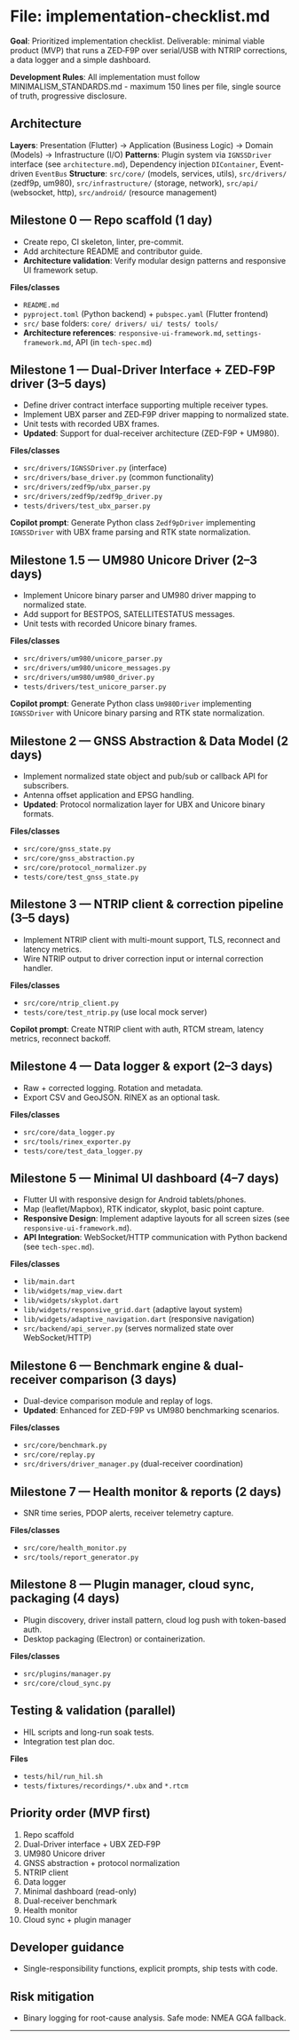 # File: implementation-checklist.md

**Goal**: Prioritized implementation checklist. Deliverable: minimal viable product (MVP) that runs a ZED‑F9P over serial/USB with NTRIP corrections, a data logger and a simple dashboard.

**Development Rules**: All implementation must follow MINIMALISM_STANDARDS.md - maximum 150 lines per file, single source of truth, progressive disclosure.

## Architecture
**Layers**: Presentation (Flutter) → Application (Business Logic) → Domain (Models) → Infrastructure (I/O)
**Patterns**: Plugin system via `IGNSSDriver` interface (see `architecture.md`), Dependency injection `DIContainer`, Event-driven `EventBus`
**Structure**: `src/core/` (models, services, utils), `src/drivers/` (zedf9p, um980), `src/infrastructure/` (storage, network), `src/api/` (websocket, http), `src/android/` (resource management)

## Milestone 0 — Repo scaffold (1 day)
- Create repo, CI skeleton, linter, pre-commit.
- Add architecture README and contributor guide.
- **Architecture validation**: Verify modular design patterns and responsive UI framework setup.

**Files/classes**
- `README.md`
- `pyproject.toml` (Python backend) + `pubspec.yaml` (Flutter frontend)
- `src/` base folders: `core/ drivers/ ui/ tests/ tools/`
- **Architecture references**: `responsive-ui-framework.md`, `settings-framework.md`, API (in `tech-spec.md`)


## Milestone 1 — Dual-Driver Interface + ZED‑F9P driver (3–5 days)
- Define driver contract interface supporting multiple receiver types.
- Implement UBX parser and ZED‑F9P driver mapping to normalized state.
- Unit tests with recorded UBX frames.
- **Updated**: Support for dual-receiver architecture (ZED-F9P + UM980).

**Files/classes**
- `src/drivers/IGNSSDriver.py` (interface)
- `src/drivers/base_driver.py` (common functionality)
- `src/drivers/zedf9p/ubx_parser.py`
- `src/drivers/zedf9p/zedf9p_driver.py`
- `tests/drivers/test_ubx_parser.py`

**Copilot prompt**: Generate Python class `Zedf9pDriver` implementing `IGNSSDriver` with UBX frame parsing and RTK state normalization.


## Milestone 1.5 — UM980 Unicore Driver (2–3 days)
- Implement Unicore binary parser and UM980 driver mapping to normalized state.
- Add support for BESTPOS, SATELLITESTATUS messages.
- Unit tests with recorded Unicore binary frames.

**Files/classes**
- `src/drivers/um980/unicore_parser.py`
- `src/drivers/um980/unicore_messages.py`
- `src/drivers/um980/um980_driver.py`
- `tests/drivers/test_unicore_parser.py`

**Copilot prompt**: Generate Python class `Um980Driver` implementing `IGNSSDriver` with Unicore binary parsing and RTK state normalization.


## Milestone 2 — GNSS Abstraction & Data Model (2 days)
- Implement normalized state object and pub/sub or callback API for subscribers.
- Antenna offset application and EPSG handling.
- **Updated**: Protocol normalization layer for UBX and Unicore binary formats.

**Files/classes**
- `src/core/gnss_state.py`
- `src/core/gnss_abstraction.py`
- `src/core/protocol_normalizer.py`
- `tests/core/test_gnss_state.py`


## Milestone 3 — NTRIP client & correction pipeline (3–5 days)
- Implement NTRIP client with multi-mount support, TLS, reconnect and latency metrics.
- Wire NTRIP output to driver correction input or internal correction handler.

**Files/classes**
- `src/core/ntrip_client.py`
- `tests/core/test_ntrip.py` (use local mock server)

**Copilot prompt**: Create NTRIP client with auth, RTCM stream, latency metrics, reconnect backoff.


## Milestone 4 — Data logger & export (2–3 days)
- Raw + corrected logging. Rotation and metadata.
- Export CSV and GeoJSON. RINEX as an optional task.

**Files/classes**
- `src/core/data_logger.py`
- `src/tools/rinex_exporter.py`
- `tests/core/test_data_logger.py`


## Milestone 5 — Minimal UI dashboard (4–7 days)
- Flutter UI with responsive design for Android tablets/phones.
- Map (leaflet/Mapbox), RTK indicator, skyplot, basic point capture.
- **Responsive Design**: Implement adaptive layouts for all screen sizes (see `responsive-ui-framework.md`).
- **API Integration**: WebSocket/HTTP communication with Python backend (see `tech-spec.md`).

**Files/classes**
- `lib/main.dart`
- `lib/widgets/map_view.dart`
- `lib/widgets/skyplot.dart`
- `lib/widgets/responsive_grid.dart` (adaptive layout system)
- `lib/widgets/adaptive_navigation.dart` (responsive navigation)
- `src/backend/api_server.py` (serves normalized state over WebSocket/HTTP)


## Milestone 6 — Benchmark engine & dual-receiver comparison (3 days)
- Dual-device comparison module and replay of logs.
- **Updated**: Enhanced for ZED-F9P vs UM980 benchmarking scenarios.

**Files/classes**
- `src/core/benchmark.py`
- `src/core/replay.py`
- `src/drivers/driver_manager.py` (dual-receiver coordination)


## Milestone 7 — Health monitor & reports (2 days)
- SNR time series, PDOP alerts, receiver telemetry capture.

**Files/classes**
- `src/core/health_monitor.py`
- `src/tools/report_generator.py`


## Milestone 8 — Plugin manager, cloud sync, packaging (4 days)
- Plugin discovery, driver install pattern, cloud log push with token-based auth.
- Desktop packaging (Electron) or containerization.

**Files/classes**
- `src/plugins/manager.py`
- `src/core/cloud_sync.py`


## Testing & validation (parallel)
- HIL scripts and long-run soak tests.
- Integration test plan doc.

**Files**
- `tests/hil/run_hil.sh`
- `tests/fixtures/recordings/*.ubx` and `*.rtcm`


## Priority order (MVP first)
1. Repo scaffold
2. Dual-Driver interface + UBX ZED‑F9P
3. UM980 Unicore driver
4. GNSS abstraction + protocol normalization
5. NTRIP client
6. Data logger
7. Minimal dashboard (read-only)
8. Dual-receiver benchmark
9. Health monitor
10. Cloud sync + plugin manager


## Developer guidance
- Single-responsibility functions, explicit prompts, ship tests with code.

## Risk mitigation  
- Binary logging for root-cause analysis. Safe mode: NMEA GGA fallback.

---